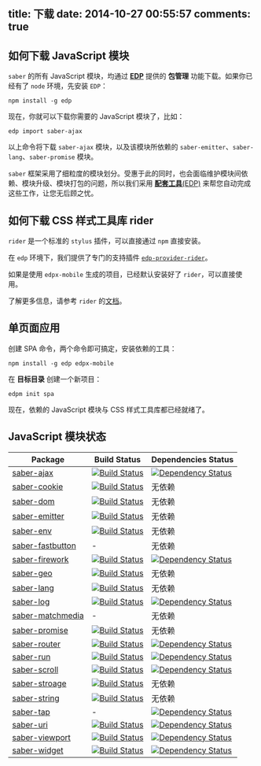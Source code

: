 title: 下载
date: 2014-10-27 00:55:57
comments: true
---

## 如何下载 JavaScript 模块

`saber` 的所有 JavaScript 模块，均通过 [**EDP**](https://github.com/ecomfe/edp) 提供的 **包管理** 功能下载。如果你已经有了 `node` 环境，先安装 `EDP`：

    npm install -g edp

现在，你就可以下载你需要的 JavaScript 模块了，比如：

    edp import saber-ajax

以上命令将下载 `saber-ajax` 模块，以及该模块所依赖的 `saber-emitter`、`saber-lang`、`saber-promise` 模块。

`saber` 框架采用了细粒度的模块划分。受惠于此的同时，也会面临维护模块间依赖、模块升级、模块打包的问题，所以我们采用 [**配套工具**(EDP)](https://github.com/ecomfe/edp) 来帮您自动完成这些工作，让您无后顾之忧。

## 如何下载 CSS 样式工具库 rider

`rider` 是一个标准的 `stylus` 插件，可以直接通过 `npm` 直接安装。

在 `edp` 环境下，我们提供了专门的支持插件 [`edp-provider-rider`](https://github.com/ecomfe/edp-provider-rider)。

如果是使用 `edpx-mobile` 生成的项目，已经默认安装好了 `rider`，可以直接使用。

了解更多信息，请参考 `rider` 的[文档](http://github.com/ecomfe/rider)。

## 单页面应用

创建 SPA 命令，两个命令即可搞定，安装依赖的工具：

    npm install -g edp edpx-mobile

在 **目标目录** 创建一个新项目：

    edpm init spa

现在，依赖的 JavaScript 模块与 CSS 样式工具库都已经就绪了。

## JavaScript 模块状态

Package | Build Status | Dependencies Status
--- | --- | ---
[saber-ajax](https://github.com/ecomfe/saber-ajax) | [![Build Status](https://travis-ci.org/ecomfe/saber-ajax.png)](https://travis-ci.org/ecomfe/saber-ajax) | [![Dependency Status](http://edp-api.baidu.com/d/e/ecomfe/saber-ajax.png)](http://edp-api.baidu.com/d/e/ecomfe/saber-ajax)
[saber-cookie](https://github.com/ecomfe/saber-cookie) | [![Build Status](https://travis-ci.org/ecomfe/saber-cookie.png)](https://travis-ci.org/ecomfe/saber-cookie) | 无依赖
[saber-dom](https://github.com/ecomfe/saber-dom) | [![Build Status](https://travis-ci.org/ecomfe/saber-dom.png)](https://travis-ci.org/ecomfe/saber-dom) | 无依赖
[saber-emitter](https://github.com/ecomfe/saber-emitter) | [![Build Status](https://travis-ci.org/ecomfe/saber-emitter.png)](https://travis-ci.org/ecomfe/saber-emitter) | 无依赖
[saber-env](https://github.com/ecomfe/saber-env) | [![Build Status](https://travis-ci.org/ecomfe/saber-env.png)](https://travis-ci.org/ecomfe/saber-env) | 无依赖
[saber-fastbutton](https://github.com/ecomfe/saber-firework) | - | 无依赖
[saber-firework](https://github.com/ecomfe/saber-firework) | [![Build Status](https://travis-ci.org/ecomfe/saber-firework.png)](https://travis-ci.org/ecomfe/saber-firework) | [![Dependency Status](http://edp-api.baidu.com/d/e/ecomfe/saber-firework.png)](http://edp-api.baidu.com/d/e/ecomfe/saber-firework)
[saber-geo](https://github.com/ecomfe/saber-geo) | [![Build Status](https://travis-ci.org/ecomfe/saber-geo.png)](https://travis-ci.org/ecomfe/saber-geo) | 无依赖
[saber-lang](https://github.com/ecomfe/saber-lang) | [![Build Status](https://travis-ci.org/ecomfe/saber-lang.png)](https://travis-ci.org/ecomfe/saber-lang) | 无依赖
[saber-log](https://github.com/ecomfe/saber-log) | [![Build Status](https://travis-ci.org/ecomfe/saber-log.png)](https://travis-ci.org/ecomfe/saber-log) | [![Dependency Status](http://edp-api.baidu.com/d/e/ecomfe/saber-log.png)](http://edp-api.baidu.com/d/e/ecomfe/saber-log)
[saber-matchmedia](https://github.com/ecomfe/saber-matchmedia) | - | 无依赖
[saber-promise](https://github.com/ecomfe/saber-promise) | [![Build Status](https://travis-ci.org/ecomfe/saber-promise.png)](https://travis-ci.org/ecomfe/saber-promise) | 无依赖
[saber-router](https://github.com/ecomfe/saber-router) | [![Build Status](https://travis-ci.org/ecomfe/saber-router.png)](https://travis-ci.org/ecomfe/saber-router) | [![Dependency Status](http://edp-api.baidu.com/d/e/ecomfe/saber-router.png)](http://edp-api.baidu.com/d/e/ecomfe/saber-router)
[saber-run](https://github.com/ecomfe/saber-run) | [![Build Status](https://travis-ci.org/ecomfe/saber-run.png)](https://travis-ci.org/ecomfe/saber-run) | [![Dependency Status](http://edp-api.baidu.com/d/e/ecomfe/saber-run.png)](http://edp-api.baidu.com/d/e/ecomfe/saber-run)
[saber-scroll](https://github.com/ecomfe/saber-scroll) | [![Build Status](https://travis-ci.org/ecomfe/saber-scroll.png)](https://travis-ci.org/ecomfe/saber-scroll) | [![Dependency Status](http://edp-api.baidu.com/d/e/ecomfe/saber-scroll.png)](http://edp-api.baidu.com/d/e/ecomfe/saber-scroll)
[saber-stroage](https://github.com/ecomfe/saber-stroage) | [![Build Status](https://travis-ci.org/ecomfe/saber-stroage.png)](https://travis-ci.org/ecomfe/saber-stroage) | 无依赖
[saber-string](https://github.com/ecomfe/saber-string) | [![Build Status](https://travis-ci.org/ecomfe/saber-string.png)](https://travis-ci.org/ecomfe/saber-string) | 无依赖
[saber-tap](https://github.com/ecomfe/saber-tap) | - | [![Dependency Status](http://edp-api.baidu.com/d/e/ecomfe/saber-tap.png)](http://edp-api.baidu.com/d/e/ecomfe/saber-tap)
[saber-uri](https://github.com/ecomfe/saber-uri) | [![Build Status](https://travis-ci.org/ecomfe/saber-uri.png)](https://travis-ci.org/ecomfe/saber-uri) | [![Dependency Status](http://edp-api.baidu.com/d/e/ecomfe/saber-uri.png)](http://edp-api.baidu.com/d/e/ecomfe/saber-uri)
[saber-viewport](https://github.com/ecomfe/saber-viewport) | [![Build Status](https://travis-ci.org/ecomfe/saber-viewport.png)](https://travis-ci.org/ecomfe/saber-viewport) | [![Dependency Status](http://edp-api.baidu.com/d/e/ecomfe/saber-viewport.png)](http://edp-api.baidu.com/d/e/ecomfe/saber-viewport)
[saber-widget](https://github.com/ecomfe/saber-widget) | [![Build Status](https://travis-ci.org/ecomfe/saber-widget.png)](https://travis-ci.org/ecomfe/saber-widget) | [![Dependency Status](http://edp-api.baidu.com/d/e/ecomfe/saber-widget.png)](http://edp-api.baidu.com/d/e/ecomfe/saber-widget)
